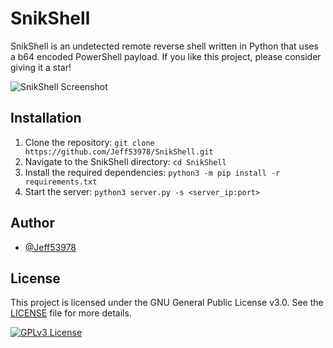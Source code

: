# SnikShell

SnikShell is an undetected remote reverse shell written in Python that uses a b64 encoded PowerShell payload.
If you like this project, please consider giving it a star!

![SnikShell Screenshot](https://i.imgur.com/u6se7IM.png)

## Installation

1. Clone the repository: `git clone https://github.com/Jeff53978/SnikShell.git`
2. Navigate to the SnikShell directory: `cd SnikShell`
3. Install the required dependencies: `python3 -m pip install -r requirements.txt`
4. Start the server: `python3 server.py -s <server_ip:port>`

## Author

- [@Jeff53978](https://www.github.com/Jeff53978)

## License

This project is licensed under the GNU General Public License v3.0. See the [LICENSE](LICENSE) file for more details.

[![GPLv3 License](https://img.shields.io/badge/License-GPL%20v3-yellow.svg)](https://opensource.org/licenses/)
